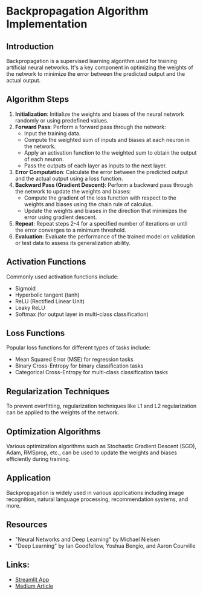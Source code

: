 # Backpropagation Algorithm Implementation

## Introduction
Backpropagation is a supervised learning algorithm used for training artificial neural networks. It's a key component in optimizing the weights of the network to minimize the error between the predicted output and the actual output.

## Algorithm Steps
1. **Initialization**: Initialize the weights and biases of the neural network randomly or using predefined values.
2. **Forward Pass**: Perform a forward pass through the network:
    - Input the training data.
    - Compute the weighted sum of inputs and biases at each neuron in the network.
    - Apply an activation function to the weighted sum to obtain the output of each neuron.
    - Pass the outputs of each layer as inputs to the next layer.
3. **Error Computation**: Calculate the error between the predicted output and the actual output using a loss function.
4. **Backward Pass (Gradient Descent)**: Perform a backward pass through the network to update the weights and biases:
    - Compute the gradient of the loss function with respect to the weights and biases using the chain rule of calculus.
    - Update the weights and biases in the direction that minimizes the error using gradient descent.
5. **Repeat**: Repeat steps 2-4 for a specified number of iterations or until the error converges to a minimum threshold.
6. **Evaluation**: Evaluate the performance of the trained model on validation or test data to assess its generalization ability.

## Activation Functions
Commonly used activation functions include:
- Sigmoid
- Hyperbolic tangent (tanh)
- ReLU (Rectified Linear Unit)
- Leaky ReLU
- Softmax (for output layer in multi-class classification)

## Loss Functions
Popular loss functions for different types of tasks include:
- Mean Squared Error (MSE) for regression tasks
- Binary Cross-Entropy for binary classification tasks
- Categorical Cross-Entropy for multi-class classification tasks

## Regularization Techniques
To prevent overfitting, regularization techniques like L1 and L2 regularization can be applied to the weights of the network.

## Optimization Algorithms
Various optimization algorithms such as Stochastic Gradient Descent (SGD), Adam, RMSprop, etc., can be used to update the weights and biases efficiently during training.

## Application
Backpropagation is widely used in various applications including image recognition, natural language processing, recommendation systems, and more.

## Resources
- "Neural Networks and Deep Learning" by Michael Nielsen
- "Deep Learning" by Ian Goodfellow, Yoshua Bengio, and Aaron Courville

## Links:
- [Streamlit App](https://backpropagat.streamlit.app/)
- [Medium Article](https://medium.com/@vaishnavisathiyamoorthy/backprobagation-algorithm-5198d0c7065d)

